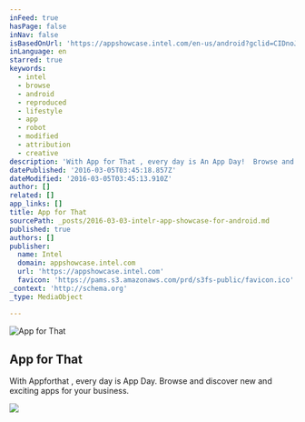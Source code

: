 ```yaml
---
inFeed: true
hasPage: false
inNav: false
isBasedOnUrl: 'https://appshowcase.intel.com/en-us/android?gclid=CIDnoJ-wo8sCFVBhfgod4F4NGw&gclsrc=aw.ds'
inLanguage: en
starred: true
keywords:
  - intel
  - browse
  - android
  - reproduced
  - lifestyle
  - app
  - robot
  - modified
  - attribution
  - creative
description: 'With App for That , every day is An App Day!  Browse and discover new and exciting apps for your business'
datePublished: '2016-03-05T03:45:18.857Z'
dateModified: '2016-03-05T03:45:13.910Z'
author: []
related: []
app_links: []
title: App for That
sourcePath: _posts/2016-03-03-intelr-app-showcase-for-android.md
published: true
authors: []
publisher:
  name: Intel
  domain: appshowcase.intel.com
  url: 'https://appshowcase.intel.com'
  favicon: 'https://pams.s3.amazonaws.com/prd/s3fs-public/favicon.ico'
_context: 'http://schema.org'
_type: MediaObject

---
```

![App for That](https://s3-us-west-2.amazonaws.com/the-grid-img/p/f689d6f4a67adf638fc5c5762f9bab3270928b19.jpg)

<article style=""><h1>App for That</h1><p>With Appforthat , every day is App Day. Browse and discover new and exciting apps for your business.</p><img src="https://s3-us-west-2.amazonaws.com/the-grid-img/p/224b31fcc0b8ac801b496c786588d71e01013a5a.jpg" /></article>